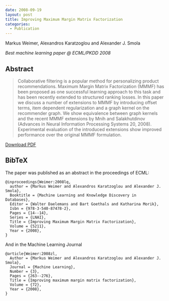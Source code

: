 ```yaml
---
date: 2008-09-19
layout: post
title: Improving Maximum Margin Matrix Factorization
categories:
  - Publication
---
```


Markus Weimer, Alexandros Karatzoglou and Alexander J. Smola

_Best machine learning paper @ ECML/PKDD 2008_


## Abstract
<blockquote>Collaborative filtering is a popular method for personalizing product recommendations. Maximum Margin Matrix Factorization (MMMF) has been proposed as one successful learning approach to this task and has been recently extended to structured ranking losses. In this paper we discuss a number of extensions to MMMF by introducing offset terms, item dependent regularization and a graph kernel on the recommender graph. We show equivalence between graph kernels and the recent MMMF extensions by Mnih and Salakhutdinov (Advances in Neural Information Processing Systems 20, 2008). Experimental evaluation of the introduced extensions show improved performance over the original MMMF formulation.</blockquote>


[Download PDF](http://cs.markusweimer.com/pub/2008-ML-Journal.pdf)


## BibTeX


The paper was published as an abstract in the proceedings of ECML:


    @inproceedings{Weimer:2008lq, 
      author = {Markus Weimer and Alexandros Karatzoglou and Alexander J. Smola}, 
      Booktitle = {Machine Learning and Knowledge Discovery in Databases}, 
      Editor = {Walter Daelemans and Bart Goethals and Katharina Morik},
      Isbn = {978-3-540-87478-2}, 
      Pages = {14--14}, 
      Series = {LNAI}, 
      Title = {Improving Maximum Margin Matrix Factorization}, 
      Volume = {5211}, 
      Year = {2008}, 
    }


And in the Machine Learning Journal

    
    @article{Weimer:2008zl, 
      Author = {Markus Weimer and Alexandros Karatzoglou and Alexander J. Smola}, 
      Journal = {Machine Learning}, 
      Number = {3}, 
      Pages = {263--276}, 
      Title = {Improving maximum margin matrix factorization}, 
      Volume = {72}, 
      Year = {2008}, 
    }
